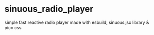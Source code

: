 # sinuous_radio_player
simple fast reactive radio player made with esbuild, sinuous jsx library &amp; pico css
